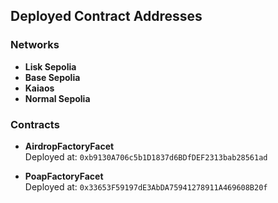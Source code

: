 ## Deployed Contract Addresses

### Networks
- **Lisk Sepolia**
- **Base Sepolia**
- **Kaiaos**
- **Normal Sepolia**

### Contracts
- **AirdropFactoryFacet**  
  Deployed at: `0xb9130A706c5b1D1837d6BDfDEF2313bab28561ad`

- **PoapFactoryFacet**  
  Deployed at: `0x33653F59197dE3AbDA75941278911A469608B20f`
